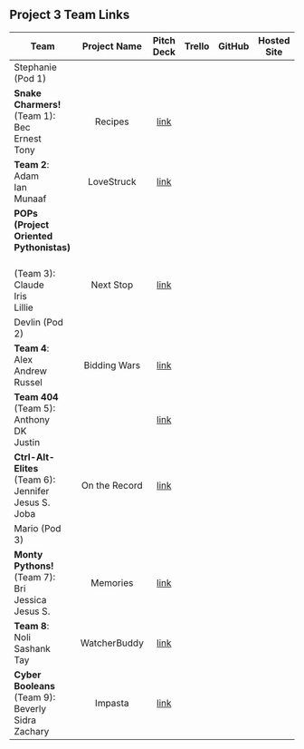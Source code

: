 ## Project 3 Team Links

| Team | Project Name | Pitch Deck | Trello | GitHub | Hosted Site |
|---|:---:|:---:|:---:|:---:|:---:|
| Stephanie (Pod 1) |  |  |  |  |  |
| <strong>Snake Charmers!</strong><br>(Team 1):<br>Bec<br>Ernest<br>Tony | Recipes | [link](https://trello.com/b/i26CC4OI/p3-recipes) |  |  |  |
| <strong>Team 2</strong>:<br>Adam<br>Ian<br>Munaaf | LoveStruck | [link](https://trello.com/b/PBY0tISr/project-3) |  |  |  |
| <strong>POPs (Project Oriented Pythonistas)
</strong><br>(Team 3):<br>Claude<br>Iris<br>Lillie | Next Stop | [link](https://trello.com/b/RK4imob0/project-3-board) |  |  |  |
| Devlin (Pod 2) |  |  |  |  |  |
| <strong>Team 4</strong>:<br>Alex<br>Andrew<br>Russel | Bidding Wars | [link](https://trello.com/b/tQjXhAb2/bidding-wars) |  |  |  |
| <strong>Team 404</strong><br>(Team 5):<br>Anthony<br>DK<br>Justin |  | [link](https://trello.com/b/O6Ac0Ztb/dev-app) |  |  |  |
| <strong>Ctrl-Alt-Elites</strong><br>(Team 6):<br>Jennifer<br>Jesus S.<br>Joba | On the Record | [link](https://trello.com/b/mdkoYGtT/p3-on-the-record) |  |  |  |
| Mario (Pod 3) |  |  |  |  |  |
| <strong>Monty Pythons!</strong><br>(Team 7):<br>Bri<br>Jessica<br>Jesus S. | Memories | [link](https://trello.com/b/cDGkJTaU/save-the-date) |  |  |  |
| <strong>Team 8</strong>:<br>Noli<br>Sashank<br>Tay | WatcherBuddy | [link](https://trello.com/b/A0zpKHHI/watcherbuddy) |  |  |  |
| <strong>Cyber Booleans</strong><br>(Team 9):<br>Beverly<br>Sidra<br>Zachary | Impasta | [link](https://trello.com/b/nNc6OQAq/p3) |  |  |  |

